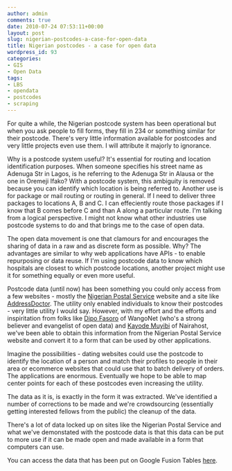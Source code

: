 ```yaml
---
author: admin
comments: true
date: 2010-07-24 07:53:11+00:00
layout: post
slug: nigerian-postcodes-a-case-for-open-data
title: Nigerian postcodes - a case for open data
wordpress_id: 93
categories:
- GIS
- Open Data
tags:
- LBS
- opendata
- postcodes
- scraping
---
```


For quite a while, the Nigerian postcode system has been operational but when you ask people to fill forms, they fill in 234 or something similar for their postcode. There's very little information available for postcodes and very little projects even use them. I will attribute it majorly to ignorance.

Why is a postcode system useful? It's essential for routing and location identification purposes. When someone specifies his street name as Adenuga Str in Lagos, is he referring to the Adenuga Str in Alausa or the one in Oremeji Ifako? With a postcode system, this ambiguity is removed because you can identify which location is being referred to. Another use is for package or mail routing or routing in general. If I need to deliver three packages to locations A, B and C. I can effeciently route those packages if I know that B comes before C and than A along a particular route. I'm talking from a logical perspective. I might not know what other industries use postcode systems to do and that brings me to the case of open data.

The open data movement is one that clamours for and encourages the sharing of data in a raw and as discrete form as possible. Why? The advantages are similar to why web applications have APIs - to enable repurposing or data reuse. If I'm using postcode data to know which hospitals are closest to which postcode locations, another project might use it for something equally or even more useful.

Postcode data (until now) has been something you could only access from a few websites - mostly the [Nigerian Postal Service](http://www.nigeriapostcodes.com/) website and a site like [AddressDoctor](http://www.addressdoctor.com/). The utility only enabled individuals to know their postcodes - very little utility I would say. However, with my effort and the efforts and inspiritation from folks like [Dipo Fasoro](http://twitter.com/dfasoro) of WangoNet (who's a strong believer and evangelist of open data) and [Kayode Muyibi](http://twitter.com/kazey) of Nairahost, we've been able to obtain this information from the Nigerian Postal Service website and convert it to a form that can be used by other applications.

Imagine the possibilities - dating websites could use the postcode to identify the location of a person and match their profiles to people in their area or ecommerce websites that could use that to batch delivery of orders. The applications are enormous. Eventually we hope to be able to map center points for each of these postcodes even increasing the utility.

The data as it is, is exactly in the form it was extracted. We've identified a number of corrections to be made and we're crowdsourcing (essentially getting interested fellows from the public) the cleanup of the data.

There's a lot of data locked up on sites like the Nigerian Postal Service and what we've demonstated with the postcode data is that this data can be put to more use if it can be made open and made available in a form that computers can use.

You can access the data that has been put on Google Fusion Tables [here](http://tables.googlelabs.com/DataSource?dsrcid=221410).
